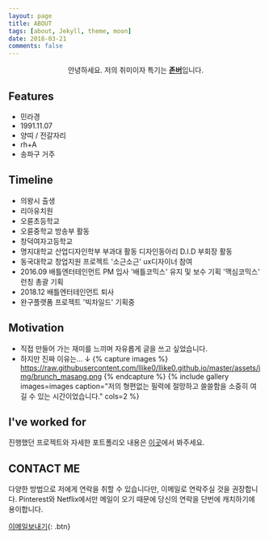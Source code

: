 ```yaml
---
layout: page
title: ABOUT
tags: [about, Jekyll, theme, moon]
date: 2018-03-21
comments: false
---
```

    
<center>안녕하세요. 저의 취미이자 특기는 <a href="https://namu.wiki/w/%EC%A1%B4%EB%B2%84"><b>존버</b></a>입니다.</center>

## Features
* 민라경
* 1991.11.07
* 양띠 / 전갈자리
* rh+A
* 송파구 거주

## Timeline
* 의왕시 출생
* 리아유치원
* 오륜초등학교
* 오륜중학교
    방송부 활동
* 창덕여자고등학교
* 명지대학교 산업디자인학부
    부과대 활동
    디자인동아리 D.I.D 부회장 활동
* 동국대학교 창업지원 프로젝트 '소근소근' ux디자이너 참여
* 2016.09 배틀엔터테인먼트 PM 입사
    '배틀코믹스' 유지 및 보수 기획
    '맥심코믹스' 런칭 총괄 기획
* 2018.12 배틀엔터테인먼트 퇴사
* 완구플랫폼 프로젝트 '빅차일드' 기획중


## Motivation
* 직접 만들어 가는 재미를 느끼며 자유롭게 글을 쓰고 싶었습니다.
* 하지만 진짜 이유는... ↓
{% capture images %}
    https://raw.githubusercontent.com/llike0/llike0.github.io/master/assets/img/brunch_masang.png
{% endcapture %}
{% include gallery images=images caption="저의 형편없는 필력에 절망하고 쓸쓸함을 소중히 여길 수 있는 시간이었습니다." cols=2 %}


## I've worked for

진행했던 프로젝트와 자세한 포트폴리오 내용은 [이곳](http://llike0.github.io/projects/)에서 봐주세요.


## CONTACT ME

다양한 방법으로 저에게 연락을 취할 수 있습니다만, 이메일로 연락주실 것을 권장합니다.
Pinterest와 Netflix에서만 메일이 오기 때문에 당신의 연락을 단번에 캐치하기에 용이합니다.

[이메일보내기](mailto:minrk1107@gmail.com){: .btn}

